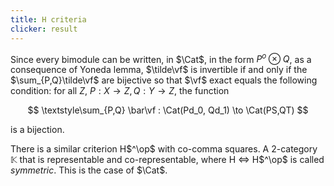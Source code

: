 ```yaml
---
title: H criteria
clicker: result
---
```


Since every bimodule can be written, in $\Cat$, in the form $P^o\otimes Q$, as a consequence of Yoneda lemma, $\tilde\vf$ is invertible if and only if the $\sum_{P,Q}\tilde\vf$ are bijective so that $\vf$ exact equals the following condition: for all $Z$, $P : X\to Z, Q: Y\to Z$, the function

$$ \textstyle\sum_{P,Q} \bar\vf : \Cat(Pd_0, Qd_1) \to \Cat(PS,QT) $$

is a bijection.

There is a similar criterion H$^\op$ with co-comma squares. A 2-category $\mathbb{K}$ that is representable and co-representable, where H $\iff$ H$^\op$ is called *symmetric*. This is the case of $\Cat$.